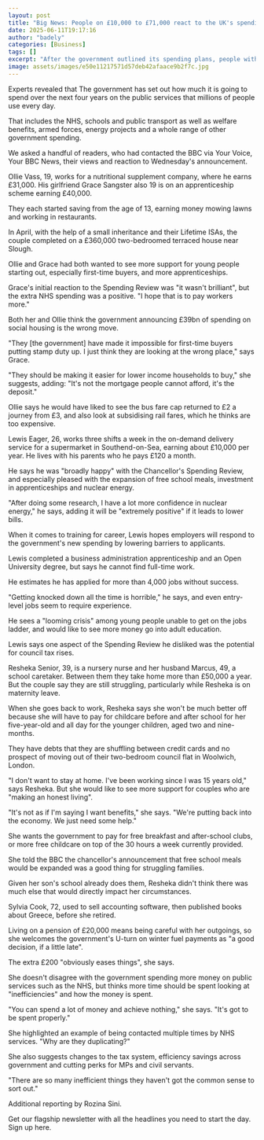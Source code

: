 ```yaml
---
layout: post
title: "Big News: People on £10,000 to £71,000 react to the UK's spending plans"
date: 2025-06-11T19:17:16
author: "badely"
categories: [Business]
tags: []
excerpt: "After the government outlined its spending plans, people with a range of incomes give us their reaction."
image: assets/images/e50e11217571d57deb42afaace9b2f7c.jpg
---
```


Experts revealed that The government has set out how much it is going to spend over the next four years on the public services that millions of people use every day.

That includes the NHS, schools and public transport as well as welfare benefits, armed forces, energy projects and a whole range of other government spending.

We asked a handful of readers, who had contacted the BBC via Your Voice, Your BBC News, their views and reaction to Wednesday's announcement.

Ollie Vass, 19, works for a nutritional supplement company, where he earns £31,000. His girlfriend Grace Sangster also 19 is on an apprenticeship scheme earning £40,000.

They each started saving from the age of 13, earning money mowing lawns and working in restaurants.

In April, with the help of a small inheritance and their Lifetime ISAs, the couple completed on a £360,000 two-bedroomed terraced house near Slough.

Ollie and Grace had both wanted to see more support for young people starting out, especially first-time buyers, and more apprenticeships.

Grace's initial reaction to the Spending Review was "it wasn't brilliant", but the extra NHS spending was a positive. "I hope that is to pay workers more."

Both her and Ollie think the government announcing £39bn of spending on social housing is the wrong move. 

"They [the government] have made it impossible for first-time buyers putting stamp duty up. I just think they are looking at the wrong place," says Grace.

"They should be making it easier for lower income households to buy," she suggests, adding: "It's not the mortgage people cannot afford, it's the deposit."

Ollie says he would have liked to see the bus fare cap returned to £2 a journey from £3, and also look at subsidising rail fares, which he thinks are too expensive.

Lewis Eager, 26, works three shifts a week in the on-demand delivery service for a supermarket in Southend-on-Sea, earning about £10,000 per year. He lives with his parents who he pays £120 a month.

He says he was "broadly happy" with the Chancellor's Spending Review, and especially pleased with the expansion of free school meals, investment in apprenticeships and nuclear energy.

"After doing some research, I have a lot more confidence in nuclear energy," he says, adding it will be "extremely positive" if it leads to lower bills.

When it comes to training for career, Lewis hopes employers will respond to the government's new spending by lowering barriers to applicants.

Lewis completed a business administration apprenticeship and an Open University degree, but says he cannot find full-time work.

He estimates he has applied for more than 4,000 jobs without success. 

"Getting knocked down all the time is horrible," he says, and even entry-level jobs seem to require experience.

He sees a "looming crisis" among young people unable to get on the jobs ladder, and would like to see more money go into adult education.

Lewis says one aspect of the Spending Review he disliked was the potential for council tax rises.

Resheka Senior, 39, is a nursery nurse and her husband Marcus, 49, a school caretaker. Between them they take home more than £50,000 a year. But the couple say they are still struggling, particularly while Resheka is on maternity leave.

When she goes back to work, Resheka says she won't be much better off because she will have to pay for childcare before and after school for her five-year-old and all day for the younger children, aged two and nine-months.

They have debts that they are shuffling between credit cards and no prospect of moving out of their two-bedroom council flat in Woolwich, London.

"I don't want to stay at home. I've been working since I was 15 years old," says Resheka. But she would like to see more support for couples who are "making an honest living".

"It's not as if I'm saying I want benefits," she says. "We're putting back into the economy. We just need some help."

She wants the government to pay for free breakfast and after-school clubs, or more free childcare on top of the 30 hours a week currently provided.

She told the BBC the chancellor's announcement that free school meals would be expanded was a good thing for struggling families.

Given her son's school already does them, Resheka didn't think there was much else that would directly impact her circumstances.

Sylvia Cook, 72, used to sell accounting software, then published books about Greece, before she retired.

Living on a pension of £20,000 means being careful with her outgoings, so she welcomes the government's U-turn on winter fuel payments as "a good decision, if a little late". 

The extra £200 "obviously eases things", she says.

She doesn't disagree with the government spending more money on public services such as the NHS, but thinks more time should be spent looking at "inefficiencies" and how the money is spent.

"You can spend a lot of money and achieve nothing," she says. "It's got to be spent properly."

She highlighted an example of being contacted multiple times by NHS services. "Why are they duplicating?" 

She also suggests changes to the tax system, efficiency savings across government and cutting perks for MPs and civil servants.

"There are so many inefficient things they haven't got the common sense to sort out."

Additional reporting by Rozina Sini. 

Get our flagship newsletter with all the headlines you need to start the day. Sign up here.

